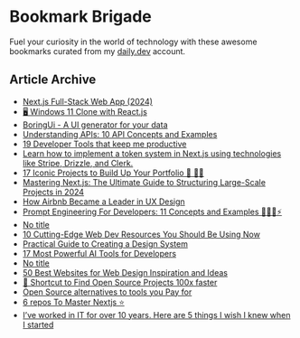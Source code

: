 # Bookmark Brigade
Fuel your curiosity in the world of technology with these awesome bookmarks curated from my [daily.dev](https://app.daily.dev/Anmol-Baranwal) account.

## Article Archive

<!-- DAILY-DEV-BOOKMARKS:START -->
- [Next.js Full-Stack Web App &lpar;2024&rpar;](https://app.daily.dev/posts/49kjp9ZaG?utm_source=rss&utm_medium=bookmarks&utm_campaign=iWZFqWGzJuZ3TMf4ZW9aZ)
- [🖥️ Windows 11 Clone with React.js](https://app.daily.dev/posts/W5cH8gMJE?utm_source=rss&utm_medium=bookmarks&utm_campaign=iWZFqWGzJuZ3TMf4ZW9aZ)
- [BoringUi - A UI generator for your data](https://app.daily.dev/posts/3c0XRs1YL?utm_source=rss&utm_medium=bookmarks&utm_campaign=iWZFqWGzJuZ3TMf4ZW9aZ)
- [Understanding APIs: 10 API Concepts and Examples](https://app.daily.dev/posts/ZekPzoWwk?utm_source=rss&utm_medium=bookmarks&utm_campaign=iWZFqWGzJuZ3TMf4ZW9aZ)
- [19 Developer Tools that keep me productive](https://app.daily.dev/posts/qVXjIBwi4?utm_source=rss&utm_medium=bookmarks&utm_campaign=iWZFqWGzJuZ3TMf4ZW9aZ)
- [Learn how to implement a token system in Next.js using technologies like Stripe, Drizzle, and Clerk.](https://app.daily.dev/posts/Xu3l6Ggq9?utm_source=rss&utm_medium=bookmarks&utm_campaign=iWZFqWGzJuZ3TMf4ZW9aZ)
- [17 Iconic Projects to Build Up Your Portfolio 💼 🚀🦾](https://app.daily.dev/posts/wGtlyn5fG?utm_source=rss&utm_medium=bookmarks&utm_campaign=iWZFqWGzJuZ3TMf4ZW9aZ)
- [Mastering Next.js: The Ultimate Guide to Structuring Large-Scale Projects in 2024](https://app.daily.dev/posts/6JXOX2uPG?utm_source=rss&utm_medium=bookmarks&utm_campaign=iWZFqWGzJuZ3TMf4ZW9aZ)
- [How Airbnb Became a Leader in UX Design](https://app.daily.dev/posts/drPmcTLmB?utm_source=rss&utm_medium=bookmarks&utm_campaign=iWZFqWGzJuZ3TMf4ZW9aZ)
- [Prompt Engineering For Developers: 11 Concepts and Examples 🎯🧙‍♂️⚡](https://app.daily.dev/posts/csAlHL5Kh?utm_source=rss&utm_medium=bookmarks&utm_campaign=iWZFqWGzJuZ3TMf4ZW9aZ)
- [No title](https://app.daily.dev/posts/jvchrLbSb?utm_source=rss&utm_medium=bookmarks&utm_campaign=iWZFqWGzJuZ3TMf4ZW9aZ)
- [10 Cutting-Edge Web Dev Resources You Should Be Using Now](https://app.daily.dev/posts/SvqRgMeP5?utm_source=rss&utm_medium=bookmarks&utm_campaign=iWZFqWGzJuZ3TMf4ZW9aZ)
- [Practical Guide to Creating a Design System](https://app.daily.dev/posts/PbNXASDoH?utm_source=rss&utm_medium=bookmarks&utm_campaign=iWZFqWGzJuZ3TMf4ZW9aZ)
- [17 Most Powerful AI Tools for Developers](https://app.daily.dev/posts/uMcahRkca?utm_source=rss&utm_medium=bookmarks&utm_campaign=iWZFqWGzJuZ3TMf4ZW9aZ)
- [No title](https://app.daily.dev/posts/0QSoFLCO3?utm_source=rss&utm_medium=bookmarks&utm_campaign=iWZFqWGzJuZ3TMf4ZW9aZ)
- [50 Best Websites for Web Design Inspiration and Ideas](https://app.daily.dev/posts/6lVWsGxpm?utm_source=rss&utm_medium=bookmarks&utm_campaign=iWZFqWGzJuZ3TMf4ZW9aZ)
- [🎁 Shortcut to Find Open Source Projects 100x faster](https://app.daily.dev/posts/u20enHj7R?utm_source=rss&utm_medium=bookmarks&utm_campaign=iWZFqWGzJuZ3TMf4ZW9aZ)
- [Open Source alternatives to tools you Pay for](https://app.daily.dev/posts/gxwG9U2cF?utm_source=rss&utm_medium=bookmarks&utm_campaign=iWZFqWGzJuZ3TMf4ZW9aZ)
- [6 repos To Master Nextjs ⭐](https://app.daily.dev/posts/dQUmC4E0n?utm_source=rss&utm_medium=bookmarks&utm_campaign=iWZFqWGzJuZ3TMf4ZW9aZ)
- [I’ve worked in IT for over 10 years. Here are 5 things I wish I knew when I started](https://app.daily.dev/posts/oJdMug7vN?utm_source=rss&utm_medium=bookmarks&utm_campaign=iWZFqWGzJuZ3TMf4ZW9aZ)
<!-- DAILY-DEV-BOOKMARKS:END -->
